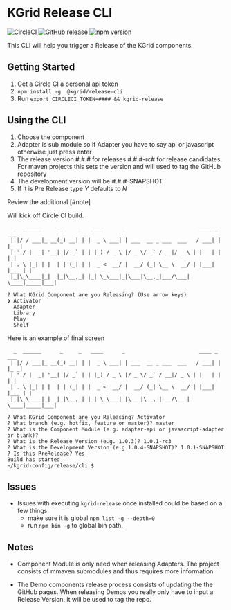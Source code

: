 # KGrid Release CLI
[![CircleCI](https://circleci.com/gh/kgrid/kgrid-release-cli.svg?style=svg)](https://circleci.com/gh/kgrid/kgrid-release-cli)
[![GitHub release](https://img.shields.io/github/release/kgrid/kgrid-release-cli.svg)](https://github.com/kgrid/kgrid-release-cli/releases/)
[![npm version](https://img.shields.io/npm/v/@kgrid/release-cli.svg)](https://www.npmjs.com/package/@kgrid/release-cli)

This CLI will help you trigger a Release of the KGrid components.  

## Getting Started

1. Get a Circle CI a [personal api token](https://circleci.com/docs/2.0/managing-api-tokens/#creating-a-personal-api-token)
1.  ```npm install -g  @kgrid/release-cli ```
1. Run ```export CIRCLECI_TOKEN=#### && kgrid-release``` 

## Using the CLI
 
1. Choose the component
1. Adapter is sub module so if Adapter you have to say api or javascript otherwise just press enter
1. The release version  #.#.# for releases #.#.#-rc# for release candidates. For maven projects this sets
the version and will used to tag the GitHub repository
1. The development version will be #.#.#-SNAPSHOT
1. If it is Pre Release type _Y_ defaults to _N_

Review the additional [#note]

Will kick off Circle CI build.

```text
  _  ______      _     _   ____      _                        ____ _     ___ 
 | |/ / ___|_ __(_) __| | |  _ \ ___| | ___  __ _ ___  ___   / ___| |   |_ _|
 | ' / |  _| '__| |/ _` | | |_) / _ \ |/ _ \/ _` / __|/ _ \ | |   | |    | | 
 | . \ |_| | |  | | (_| | |  _ <  __/ |  __/ (_| \__ \  __/ | |___| |___ | | 
 |_|\_\____|_|  |_|\__,_| |_| \_\___|_|\___|\__,_|___/\___|  \____|_____|___|
                                                                             
? What KGrid Component are you Releasing? (Use arrow keys)
❯ Activator 
  Adapter 
  Library 
  Play 
  Shelf 
```


Here is an example of final screen

```text
  _  ______      _     _   ____      _                        ____ _     ___ 
 | |/ / ___|_ __(_) __| | |  _ \ ___| | ___  __ _ ___  ___   / ___| |   |_ _|
 | ' / |  _| '__| |/ _` | | |_) / _ \ |/ _ \/ _` / __|/ _ \ | |   | |    | | 
 | . \ |_| | |  | | (_| | |  _ <  __/ |  __/ (_| \__ \  __/ | |___| |___ | | 
 |_|\_\____|_|  |_|\__,_| |_| \_\___|_|\___|\__,_|___/\___|  \____|_____|___|
                                                                             
? What KGrid Component are you Releasing? Activator
? What branch (e.g. hotfix, feature or master)? master
? What is the Component Module (e.g. adapter-api or javascript-adapter or blank)? 
? What is the Release Version (e.g. 1.0.3)? 1.0.1-rc3
? What is the Development Version (e.g 1.0.4-SNAPSHOT)? 1.0.1-SNAPSHOT
? Is this PreRelease? Yes
Build has started
~/kgrid-config/release/cli $ 

```

## Issues
- Issues with executing ```kgrid-release``` once installed could be based on a few things
  - make sure it is global ```npm list -g --depth=0```
  - run ```npm bin -g``` to global bin path.

## Notes

- Component Module is only need when releasing Adapters.  The project consists of mmaven submodules 
and thus requires more information

- The Demo components release process consists of updating the the GitHub pages.  When releasing Demos
you really only have to input a Release Version, it will be used to tag the repo.




